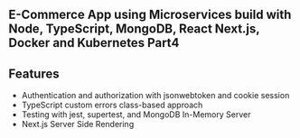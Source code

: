 ## E-Commerce App using Microservices build with Node, TypeScript, MongoDB, React Next.js, Docker and Kubernetes Part4

## Features

- Authentication and authorization with jsonwebtoken and cookie session
-  TypeScript custom errors class-based approach
- Testing with jest, supertest, and MongoDB In-Memory Server
- Next.js Server Side Rendering
